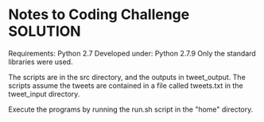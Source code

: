 Notes to Coding Challenge SOLUTION
===========================================================

Requirements:  Python 2.7
Developed under:  Python 2.7.9
Only the standard libraries were used.

The scripts are in the src directory, and the outputs in tweet_output.
The scripts assume the tweets are contained in a file called tweets.txt in the tweet_input directory.

Execute the programs by running the run.sh script in the "home" directory.
